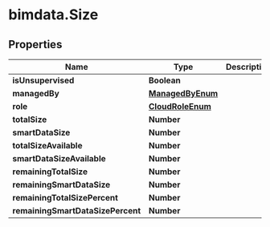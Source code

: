 # bimdata.Size

## Properties

Name | Type | Description | Notes
------------ | ------------- | ------------- | -------------
**isUnsupervised** | **Boolean** |  | [readonly] 
**managedBy** | [**ManagedByEnum**](ManagedByEnum.md) |  | 
**role** | [**CloudRoleEnum**](CloudRoleEnum.md) |  | 
**totalSize** | **Number** |  | [readonly] 
**smartDataSize** | **Number** |  | [readonly] 
**totalSizeAvailable** | **Number** |  | [readonly] 
**smartDataSizeAvailable** | **Number** |  | [readonly] 
**remainingTotalSize** | **Number** |  | [readonly] 
**remainingSmartDataSize** | **Number** |  | [readonly] 
**remainingTotalSizePercent** | **Number** |  | [readonly] 
**remainingSmartDataSizePercent** | **Number** |  | [readonly] 


